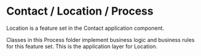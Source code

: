 # Contact / Location / Process

Location is a feature set in the Contact application component.
  
Classes in this Process folder implement business logic and business rules for this feature set. This is the application layer for Location.
